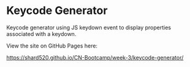 # Keycode Generator

Keycode generator using JS keydown event to display properties associated with a keydown.

View the site on GitHub Pages here:

<https://shard520.github.io/CN-Bootcamp/week-3/keycode-generator/>
